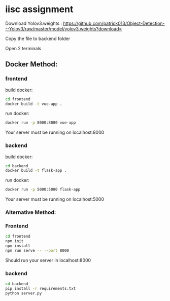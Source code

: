 # iisc assignment

Download Yolov3.weights : https://github.com/patrick013/Object-Detection---Yolov3/raw/master/model/yolov3.weights?download=


Copy the file to backend folder


Open 2 terminals

## Docker Method:

### frontend

build docker:
```bash
cd frontend
docker build -t vue-app .
```
run docker:
```bash
docker run -p 8000:8080 vue-app
```
Your server must be running on localhost:8000

### backend

build docker:
```bash
cd backend
docker build -t flask-app .
```
run docker:
```bash
docker run -p 5000:5000 flask-app
```
Your server must be running on localhost:5000

### Alternative Method:

### Frontend

```bash
cd frontend
npm init
npm install
npm run serve -- --port 8000
```

Should run your server in localhost:8000

### backend

```bash
cd backend
pip install -r requirements.txt
python server.py
```

